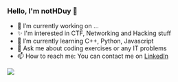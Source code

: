 ### Hello, I'm notHDuy 👋

- 🔭 I’m currently working on ...
- ✨ I'm interested in CTF, Networking and Hacking stuff
- 🌱 I’m currently learning C++, Python, Javascript
- 💬 Ask me about coding exercises or any IT problems
- 📫 How to reach me: You can contact me on [LinkedIn](linkedin.com/in/nguy%E1%BB%85n-ho%C3%A0ng-duy-297a54240)


<img src="https://github-readme-stats.vercel.app/api?username=notHDuy&&show_icons=true&title_color=ffffff&icon_color=bb2acf&text_color=daf7dc&bg_color=151515">
